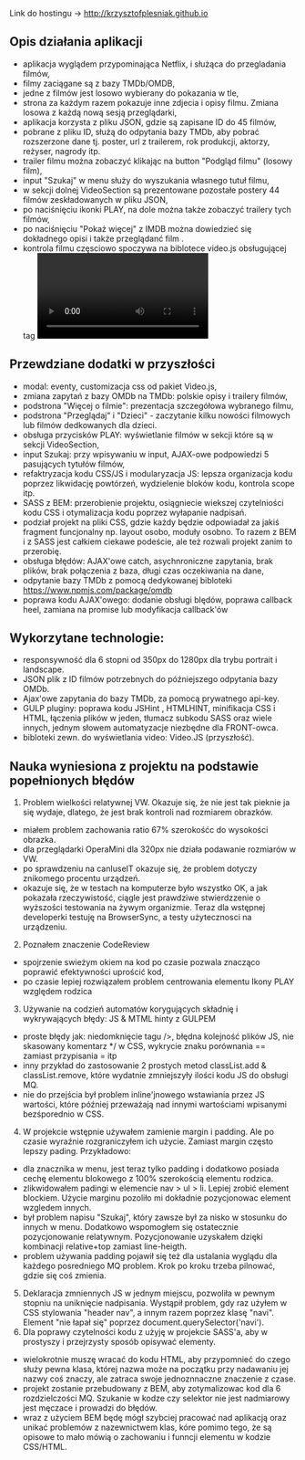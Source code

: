 Link do hostingu -> http://krzysztofplesniak.github.io

Opis działania aplikacji 
---------------------------
- aplikacja wyglądem przypominająca Netflix,  i służąca do przegladania filmów,
- filmy zaciągane są z bazy TMDb/OMDB,  
- jedne z filmów jest losowo wybierany do pokazania w tle, 
- strona za każdym razem pokazuje inne zdjecia i opisy filmu. Zmiana losowa z każdą nową sesją przeglądarki, 
- aplikacja korzysta z pliku JSON, gdzie są zapisane ID do 45 filmów, 
- pobrane z pliku ID, służą do odpytania bazy TMDb, aby pobrać rozszerzone dane tj. poster, url z trailerem, rok produkcji, aktorzy, reżyser, nagrody itp. 
- trailer filmu można zobaczyć klikając na button "Podgląd filmu" (losowy film),
- input "Szukaj" w menu służy do wyszukania własnego tutuł filmu, 
- w sekcji dolnej VideoSection są prezentowane pozostałe postery 44 filmów zeskładowanych w pliku JSON,
- po naciśnięciu ikonki PLAY, na dole można także zobaczyć trailery tych filmów,
- po naciśnięciu "Pokaż więcej" z IMDB można dowiedzieć się dokładnego opisi i także przeglądanć film . 
- kontrola filmu częsciowo spoczywa na biblotece video.js obsługującej tag <video> a częściowo na własnej logide kontroli filmu

Przewdziane dodatki w przyszłości 
------------------------------------
- modal: eventy, customizacja css od pakiet Video.js,
- zmiana zapytań z bazy OMDb na TMDb: polskie opisy i trailery filmów,
- podstrona "Więcej o filmie": prezentacja szczegółowa wybranego filmu,
- podstrona "Przeglądaj" i "Dzieci" - zaczytanie kilku nowości filmowych lub filmów dedkowanych dla dzieci. 
- obsługa przycisków PLAY: wyświetlanie filmów w sekcji które są w sekcji VideoSection,
- input Szukaj: przy wpisywaniu w input, AJAX-owe podpowiedzi 5 pasujących tytułów filmów,
- refaktryzacja kodu CSS/JS i modularyzacja JS: lepsza organizacja kodu poprzez likwidację powtórzeń, wydzielenie bloków kodu, kontrola scope itp.
- SASS z BEM: przerobienie projektu, osiągniecie wiekszej czytelniości kodu CSS i otymalizacja kodu poprzez wyłapanie nadpisań.
- podział projekt na pliki CSS, gdzie każdy będzie odpowiadał za jakiś fragment funcjonalny np. layout  osobo, moduły osobno. To razem z  BEM i z SASS jest całkiem ciekawe podeście, ale też rozwali projekt zanim to przerobię.     
- obsługa błędów: AJAX'owe catch, asychnroniczne zapytania, brak plików, brak połączenia z baza, długi czas oczekiwania na dane,
- odpytanie bazy TMDb z pomocą dedykowanej bibloteki https://www.npmjs.com/package/omdb
- poprawa kodu AJAX'owego: dodanie obsługi blędów, poprawa callback heel, zamiana na promise lub modyfikacja callback'ów

Wykorzytane technologie: 
-------------------------
 - responsywność dla 6 stopni od 350px do 1280px dla trybu portrait i landscape.
 - JSON plik z ID filmów potrzebnych do późniejszego odpytania bazy OMDb.
 - Ajax'owe zapytania do bazy TMDb, za pomocą prywatnego api-key. 
 - GULP pluginy: poprawa kodu JSHint , HTMLHINT, minifikacja CSS i HTML, łączenia plików w jeden, tłumacz subkodu SASS oraz wiele innych, jednym słowem automatyzacje niezbędne dla FRONT-owca.   
 - bibloteki zewn. do wyświetlania video: Video.JS (przyszłość).

Nauka wyniesiona z projektu na podstawie popełnionych błędów 
--------------------------------------------------------------
1. Problem wielkości relatywnej VW. Okazuje się, że nie jest tak pieknie ja się wydaje, dlatego, że jest brak kontroli nad rozmiarem obrazków.   
- miałem problem zachowania ratio 67% szerokośćc do wysokości obrazka. 
- dla przeglądarki OperaMini dla 320px nie działa podawanie rozmiarów w VW.
- po sprawdzeniu na canIuseIT okazuje się, że problem dotyczy znikomego procentu urządzeń. 
- okazuje się, że w testach na komputerze było wszystko OK, a jak pokazała rzeczywistość, ciągle jest prawdziwe stwierdzzenie o wyższości testowania na żywym organizmie. Teraz dla wstępnej developerki testuję na BrowserSync, a testy użytecznosci na urządzeniu. 
2. Poznałem znaczenie CodeReview 
 - spojrzenie swieżym okiem na kod po czasie pozwala znacząco poprawić efektywności uprościć kod, 
 - po czasie lepiej rozwiązałem problem centrowania elementu Ikony PLAY względem rodzica
3. Używanie na codzień automatów korygujących składnię i wykrywających błędy: JS & MTML hinty z GULPEM
  - proste błędy jak: niedomknięcie tagu />, błędna kolejność plików JS, nie skasowany komentarz */ w CSS, wykrycie znaku porównania == zamiast przypisania = itp 
 - inny przykład do zastosowanie 2 prostych metod classList.add & classList.remove, które wydatnie zmniejszyły ilości kodu JS do obsługi MQ. 
 - nie do przejścia był problem inline'jnowego wstawiania przez JS wartości, które później przeważają nad innymi wartościami wpisanymi bezśporednio w CSS.
4. W projekcie wstępnie używałem zamienie margin i padding. Ale po czasie wyraźnie rozgraniczyłem ich użycie. Zamiast margin często lepszy pading. Przykładowo: 
- dla znacznika <a> w menu, jest teraz tylko padding i dodatkowo posiada cechę elementu blokowego z 100% szerokością elementu rodzica.
- zlikwidowałem padingi w elemencie nav > ul > li. Lepiej zrobić element <a> blockiem. Użycie marginu pozoliło mi dokładnie pozycjonowac element wzgledem innych. 
- był problem napisu "Szukaj", który zawsze był za nisko w stosunku do innych w menu. Dodatkowo wspomogłem się ostatecznie pozycjonowanie relatywnym. Pozycjonowanie uzyskałem dzięki kombinacji   relative+top zamiast line-heigth.
- problem używania padding pojawił się też dla ustalania wyglądu dla każdego posredniego MQ problem. Krok po kroku trzeba pilnować, gdzie się coś zmienia.  
5. Deklaracja zmniennych JS w jednym miejscu, pozwoliła w pewnym stopniu na uniknięcie nadpisania. Wystąpił problem, gdy raz użyłem w CSS stylowania "header nav", a innym razem poprzez klasę "navi". Element "nie łapał się" poprzez document.querySelector('navi').
6. Dla poprawy czytelności kodu z użyję w projekcie SASS'a, aby w prostyszy i przejrzysty sposób opisywać elementy. 
 - wielokrotnie muszę wracać do kodu HTML, aby przypomnieć do czego służy pewna klasa, której nazwa może na początku przy nadawaniu jej nazwy coś znaczy, ale zatraca swoje jednoznnaczne znaczenie z czase. 
- projekt zostanie przebudowany z BEM, aby zotymalizowac kod dla 6 rozdzielczości MQ. Szukanie w kodze czy selektor nie jest nadmiarowy jest męczace i prowadzi do błędów. 
- wraz z użyciem BEM będę mógł szybciej pracować nad aplikacją oraz unikać problemów z nazewnictwem klas, kóre pomimo tego, że są opisowe to mało mówią o zachowaniu i funncji elementu w kodzie CSS/HTML. 
 
